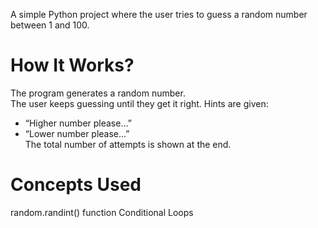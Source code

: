 A simple Python project where the user tries to guess a random number between 1 and 100.

# How It Works?
The program generates a random number.
<br>The user keeps guessing until they get it right.
Hints are given:
- “Higher number please...”
- “Lower number please...”
<br>The total number of attempts is shown at the end.

# Concepts Used
random.randint() function
Conditional Loops

